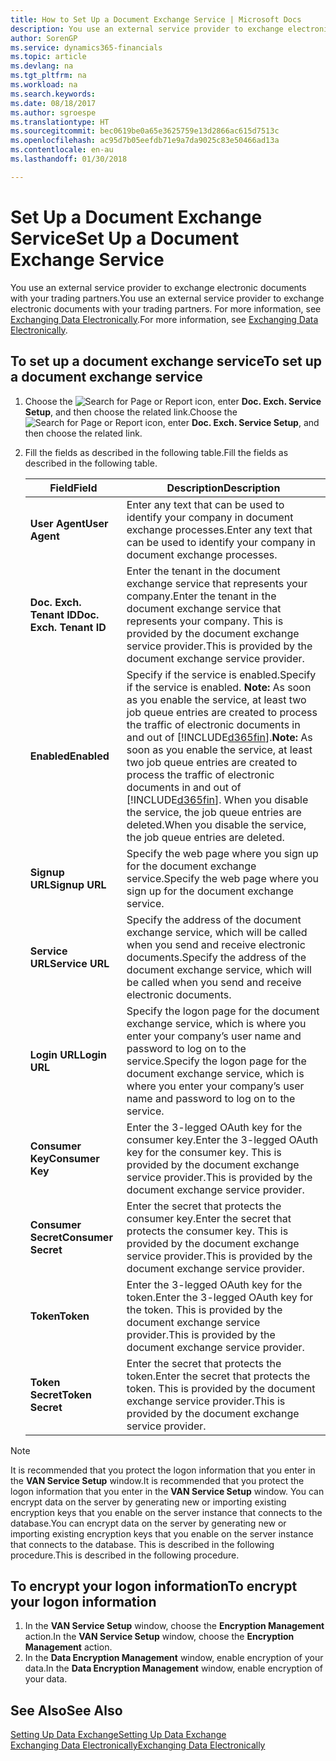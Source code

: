 ```yaml
---
title: How to Set Up a Document Exchange Service | Microsoft Docs
description: You use an external service provider to exchange electronic documents with your trading partners.
author: SorenGP
ms.service: dynamics365-financials
ms.topic: article
ms.devlang: na
ms.tgt_pltfrm: na
ms.workload: na
ms.search.keywords: 
ms.date: 08/18/2017
ms.author: sgroespe
ms.translationtype: HT
ms.sourcegitcommit: bec0619be0a65e3625759e13d2866ac615d7513c
ms.openlocfilehash: ac95d7b05eefdb71e9a7da9025c83e50466ad13a
ms.contentlocale: en-au
ms.lasthandoff: 01/30/2018

---
```

# <a name="set-up-a-document-exchange-service"></a><span data-ttu-id="5f0cb-103">Set Up a Document Exchange Service</span><span class="sxs-lookup"><span data-stu-id="5f0cb-103">Set Up a Document Exchange Service</span></span>
<span data-ttu-id="5f0cb-104">You use an external service provider to exchange electronic documents with your trading partners.</span><span class="sxs-lookup"><span data-stu-id="5f0cb-104">You use an external service provider to exchange electronic documents with your trading partners.</span></span> <span data-ttu-id="5f0cb-105">For more information, see [Exchanging Data Electronically](across-data-exchange.md).</span><span class="sxs-lookup"><span data-stu-id="5f0cb-105">For more information, see [Exchanging Data Electronically](across-data-exchange.md).</span></span>  

## <a name="to-set-up-a-document-exchange-service"></a><span data-ttu-id="5f0cb-106">To set up a document exchange service</span><span class="sxs-lookup"><span data-stu-id="5f0cb-106">To set up a document exchange service</span></span>  
1. <span data-ttu-id="5f0cb-107">Choose the ![Search for Page or Report](media/ui-search/search_small.png "Search for Page or Report icon") icon, enter **Doc. Exch. Service Setup**, and then choose the related link.</span><span class="sxs-lookup"><span data-stu-id="5f0cb-107">Choose the ![Search for Page or Report](media/ui-search/search_small.png "Search for Page or Report icon") icon, enter **Doc. Exch. Service Setup**, and then choose the related link.</span></span>  
2. <span data-ttu-id="5f0cb-108">Fill the fields as described in the following table.</span><span class="sxs-lookup"><span data-stu-id="5f0cb-108">Fill the fields as described in the following table.</span></span>  

    |<span data-ttu-id="5f0cb-109">Field</span><span class="sxs-lookup"><span data-stu-id="5f0cb-109">Field</span></span>|<span data-ttu-id="5f0cb-110">Description</span><span class="sxs-lookup"><span data-stu-id="5f0cb-110">Description</span></span>|  
    |---------------------------------|---------------------------------------|  
    |<span data-ttu-id="5f0cb-111">**User Agent**</span><span class="sxs-lookup"><span data-stu-id="5f0cb-111">**User Agent**</span></span>|<span data-ttu-id="5f0cb-112">Enter any text that can be used to identify your company in document exchange processes.</span><span class="sxs-lookup"><span data-stu-id="5f0cb-112">Enter any text that can be used to identify your company in document exchange processes.</span></span>|  
    |<span data-ttu-id="5f0cb-113">**Doc. Exch. Tenant ID**</span><span class="sxs-lookup"><span data-stu-id="5f0cb-113">**Doc. Exch. Tenant ID**</span></span>|<span data-ttu-id="5f0cb-114">Enter the tenant in the document exchange service that represents your company.</span><span class="sxs-lookup"><span data-stu-id="5f0cb-114">Enter the tenant in the document exchange service that represents your company.</span></span> <span data-ttu-id="5f0cb-115">This is provided by the document exchange service provider.</span><span class="sxs-lookup"><span data-stu-id="5f0cb-115">This is provided by the document exchange service provider.</span></span>|  
    |<span data-ttu-id="5f0cb-116">**Enabled**</span><span class="sxs-lookup"><span data-stu-id="5f0cb-116">**Enabled**</span></span>|<span data-ttu-id="5f0cb-117">Specify if the service is enabled.</span><span class="sxs-lookup"><span data-stu-id="5f0cb-117">Specify if the service is enabled.</span></span> <span data-ttu-id="5f0cb-118">**Note:**  As soon as you enable the service, at least two job queue entries are created to process the traffic of electronic documents in and out of [!INCLUDE[d365fin](includes/d365fin_md.md)].</span><span class="sxs-lookup"><span data-stu-id="5f0cb-118">**Note:**  As soon as you enable the service, at least two job queue entries are created to process the traffic of electronic documents in and out of [!INCLUDE[d365fin](includes/d365fin_md.md)].</span></span> <span data-ttu-id="5f0cb-119">When you disable the service, the job queue entries are deleted.</span><span class="sxs-lookup"><span data-stu-id="5f0cb-119">When you disable the service, the job queue entries are deleted.</span></span>|  
    |<span data-ttu-id="5f0cb-120">**Signup URL**</span><span class="sxs-lookup"><span data-stu-id="5f0cb-120">**Signup URL**</span></span>|<span data-ttu-id="5f0cb-121">Specify the web page where you sign up for the document exchange service.</span><span class="sxs-lookup"><span data-stu-id="5f0cb-121">Specify the web page where you sign up for the document exchange service.</span></span>|  
    |<span data-ttu-id="5f0cb-122">**Service URL**</span><span class="sxs-lookup"><span data-stu-id="5f0cb-122">**Service URL**</span></span>|<span data-ttu-id="5f0cb-123">Specify the address of the document exchange service, which will be called when you send and receive electronic documents.</span><span class="sxs-lookup"><span data-stu-id="5f0cb-123">Specify the address of the document exchange service, which will be called when you send and receive electronic documents.</span></span>|  
    |<span data-ttu-id="5f0cb-124">**Login URL**</span><span class="sxs-lookup"><span data-stu-id="5f0cb-124">**Login URL**</span></span>|<span data-ttu-id="5f0cb-125">Specify the logon page for the document exchange service, which is where you enter your company’s user name and password to log on to the service.</span><span class="sxs-lookup"><span data-stu-id="5f0cb-125">Specify the logon page for the document exchange service, which is where you enter your company’s user name and password to log on to the service.</span></span>|  
    |<span data-ttu-id="5f0cb-126">**Consumer Key**</span><span class="sxs-lookup"><span data-stu-id="5f0cb-126">**Consumer Key**</span></span>|<span data-ttu-id="5f0cb-127">Enter the 3-legged OAuth key for the consumer key.</span><span class="sxs-lookup"><span data-stu-id="5f0cb-127">Enter the 3-legged OAuth key for the consumer key.</span></span> <span data-ttu-id="5f0cb-128">This is provided by the document exchange service provider.</span><span class="sxs-lookup"><span data-stu-id="5f0cb-128">This is provided by the document exchange service provider.</span></span>|  
    |<span data-ttu-id="5f0cb-129">**Consumer Secret**</span><span class="sxs-lookup"><span data-stu-id="5f0cb-129">**Consumer Secret**</span></span>|<span data-ttu-id="5f0cb-130">Enter the secret that protects the consumer key.</span><span class="sxs-lookup"><span data-stu-id="5f0cb-130">Enter the secret that protects the consumer key.</span></span> <span data-ttu-id="5f0cb-131">This is provided by the document exchange service provider.</span><span class="sxs-lookup"><span data-stu-id="5f0cb-131">This is provided by the document exchange service provider.</span></span>|  
    |<span data-ttu-id="5f0cb-132">**Token**</span><span class="sxs-lookup"><span data-stu-id="5f0cb-132">**Token**</span></span>|<span data-ttu-id="5f0cb-133">Enter the 3-legged OAuth key for the token.</span><span class="sxs-lookup"><span data-stu-id="5f0cb-133">Enter the 3-legged OAuth key for the token.</span></span> <span data-ttu-id="5f0cb-134">This is provided by the document exchange service provider.</span><span class="sxs-lookup"><span data-stu-id="5f0cb-134">This is provided by the document exchange service provider.</span></span>|  
    |<span data-ttu-id="5f0cb-135">**Token Secret**</span><span class="sxs-lookup"><span data-stu-id="5f0cb-135">**Token Secret**</span></span>|<span data-ttu-id="5f0cb-136">Enter the secret that protects the token.</span><span class="sxs-lookup"><span data-stu-id="5f0cb-136">Enter the secret that protects the token.</span></span> <span data-ttu-id="5f0cb-137">This is provided by the document exchange service provider.</span><span class="sxs-lookup"><span data-stu-id="5f0cb-137">This is provided by the document exchange service provider.</span></span>|  

> [!NOTE]  
>  <span data-ttu-id="5f0cb-138">It is recommended that you protect the logon information that you enter in the **VAN Service Setup** window.</span><span class="sxs-lookup"><span data-stu-id="5f0cb-138">It is recommended that you protect the logon information that you enter in the **VAN Service Setup** window.</span></span> <span data-ttu-id="5f0cb-139">You can encrypt data on the server by generating new or importing existing encryption keys that you enable on the server instance that connects to the database.</span><span class="sxs-lookup"><span data-stu-id="5f0cb-139">You can encrypt data on the server by generating new or importing existing encryption keys that you enable on the server instance that connects to the database.</span></span> <span data-ttu-id="5f0cb-140">This is described in the following procedure.</span><span class="sxs-lookup"><span data-stu-id="5f0cb-140">This is described in the following procedure.</span></span>  

## <a name="to-encrypt-your-logon-information"></a><span data-ttu-id="5f0cb-141">To encrypt your logon information</span><span class="sxs-lookup"><span data-stu-id="5f0cb-141">To encrypt your logon information</span></span>  
1. <span data-ttu-id="5f0cb-142">In the **VAN Service Setup** window, choose the **Encryption Management** action.</span><span class="sxs-lookup"><span data-stu-id="5f0cb-142">In the **VAN Service Setup** window, choose the **Encryption Management** action.</span></span>  
2. <span data-ttu-id="5f0cb-143">In the **Data Encryption Management** window, enable encryption of your data.</span><span class="sxs-lookup"><span data-stu-id="5f0cb-143">In the **Data Encryption Management** window, enable encryption of your data.</span></span> <!--For more information, see [Manage Data Encryption](../manage-data-encryption.md).-->  

## <a name="see-also"></a><span data-ttu-id="5f0cb-144">See Also</span><span class="sxs-lookup"><span data-stu-id="5f0cb-144">See Also</span></span>  
[<span data-ttu-id="5f0cb-145">Setting Up Data Exchange</span><span class="sxs-lookup"><span data-stu-id="5f0cb-145">Setting Up Data Exchange</span></span>](across-set-up-data-exchange.md)  
[<span data-ttu-id="5f0cb-146">Exchanging Data Electronically</span><span class="sxs-lookup"><span data-stu-id="5f0cb-146">Exchanging Data Electronically</span></span>](across-data-exchange.md)

